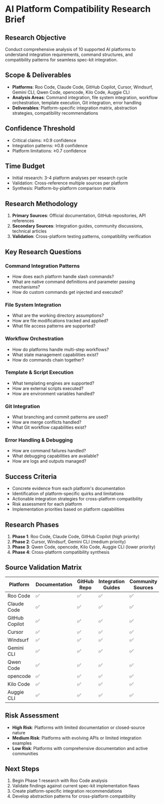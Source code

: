 # AI Platform Compatibility Research Brief

## Research Objective
Conduct comprehensive analysis of 10 supported AI platforms to understand integration requirements, command structures, and compatibility patterns for seamless spec-kit integration.

## Scope & Deliverables
- **Platforms**: Roo Code, Claude Code, GitHub Copilot, Cursor, Windsurf, Gemini CLI, Qwen Code, opencode, Kilo Code, Auggie CLI
- **Analysis Areas**: Command integration, file system integration, workflow orchestration, template execution, Git integration, error handling
- **Deliverables**: Platform-specific integration matrix, abstraction strategies, compatibility recommendations

## Confidence Threshold
- Critical claims: ≥0.9 confidence
- Integration patterns: ≥0.8 confidence
- Platform limitations: ≥0.7 confidence

## Time Budget
- Initial research: 3-4 platform analyses per research cycle
- Validation: Cross-reference multiple sources per platform
- Synthesis: Platform-by-platform comparison matrix

## Research Methodology
1. **Primary Sources**: Official documentation, GitHub repositories, API references
2. **Secondary Sources**: Integration guides, community discussions, technical articles
3. **Validation**: Cross-platform testing patterns, compatibility verification

## Key Research Questions

### Command Integration Patterns
- How does each platform handle slash commands?
- What are native command definitions and parameter passing mechanisms?
- How do custom commands get injected and executed?

### File System Integration
- What are the working directory assumptions?
- How are file modifications tracked and applied?
- What file access patterns are supported?

### Workflow Orchestration
- How do platforms handle multi-step workflows?
- What state management capabilities exist?
- How do commands chain together?

### Template & Script Execution
- What templating engines are supported?
- How are external scripts executed?
- How are environment variables handled?

### Git Integration
- What branching and commit patterns are used?
- How are merge conflicts handled?
- What Git workflow capabilities exist?

### Error Handling & Debugging
- How are command failures handled?
- What debugging capabilities are available?
- How are logs and outputs managed?

## Success Criteria
- Concrete evidence from each platform's documentation
- Identification of platform-specific quirks and limitations
- Actionable integration strategies for cross-platform compatibility
- Risk assessment for each platform
- Implementation priorities based on platform capabilities

## Research Phases
1. **Phase 1**: Roo Code, Claude Code, GitHub Copilot (high priority)
2. **Phase 2**: Cursor, Windsurf, Gemini CLI (medium priority)  
3. **Phase 3**: Qwen Code, opencode, Kilo Code, Auggie CLI (lower priority)
4. **Phase 4**: Cross-platform compatibility synthesis

## Source Validation Matrix
| Platform | Documentation | GitHub Repo | Integration Guides | Community Sources |
|----------|---------------|-------------|-------------------|-------------------|
| Roo Code | ✅ | ✅ | ✅ | ✅ |
| Claude Code | ✅ | ✅ | ✅ | ✅ |
| GitHub Copilot | ✅ | ✅ | ✅ | ✅ |
| Cursor | ✅ | ✅ | ✅ | ✅ |
| Windsurf | ✅ | ✅ | ✅ | ✅ |
| Gemini CLI | ✅ | ✅ | ✅ | ✅ |
| Qwen Code | ✅ | ✅ | ✅ | ✅ |
| opencode | ✅ | ✅ | ✅ | ✅ |
| Kilo Code | ✅ | ✅ | ✅ | ✅ |
| Auggie CLI | ✅ | ✅ | ✅ | ✅ |

## Risk Assessment
- **High Risk**: Platforms with limited documentation or closed-source nature
- **Medium Risk**: Platforms with evolving APIs or limited integration examples
- **Low Risk**: Platforms with comprehensive documentation and active communities

## Next Steps
1. Begin Phase 1 research with Roo Code analysis
2. Validate findings against current spec-kit implementation flaws
3. Create platform-specific integration recommendations
4. Develop abstraction patterns for cross-platform compatibility